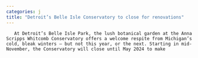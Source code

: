```yaml
---
categories: j
title: "Detroit’s Belle Isle Conservatory to close for renovations"
---
```


      
      

      
       At Detroit’s Belle Isle Park, the lush botanical garden at the Anna Scripps Whitcomb Conservatory offers a welcome respite from Michigan’s cold, bleak winters — but not this year, or the next. Starting in mid-November, the Conservatory will close until May 2024 to make 